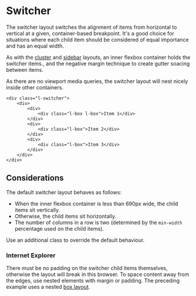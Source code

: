 # Switcher

The switcher layout switches the alignment of items from horizontal to vertical at a given, container-based breakpoint. It's a good choice for situations where each child item should be considered of equal importance and has an equal width.

As with the [cluster](cluster.md) and [sidebar](sidebar.md) layouts, an inner flexbox container holds the switcher items., and the negative margin technique to create gutter soacing between items.

As there are no viewport media queries, the switcher layout will nest nicely inside other containers.

``` 
<div class="l-switcher">
    <div>
        <div>
            <div class="l-box l-box">Item 1</div>
        </div>
        <div>
            <div class="l-box">Item 2</div>
        </div>
        <div>
            <div class="l-box">Item 3</div>
        </div>
    </div>
</div>
```

## Considerations

The default switcher layout behaves as follows:

- When the inner flexbox container is less than 690px wide, the child items sit vertically.
- Otherwise, the child items sit horizontally.
- The number of columns in a row is two (determined by the `min-width` percentage used on the child items).

Use an additional class to override the default behaviour.

### Internet Explorer

There must be no padding on the switcher child items themselves, otherwise the layout will break in this browser. To space content away from the edges, use nested elements with margin or padding. The preceding example uses a nested [box layout](box.md).